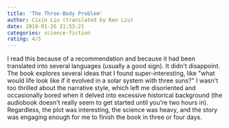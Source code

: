 ```yaml
---
title: 'The Three-Body Problem'
author: Cixin Liu (translated by Ken Liu)
date: 2019-01-26 21:53:21
categories: science-fiction
rating: 4/5
---
```


I read this because of a recommendation and because it had been translated into several languages (usually a good sign). It didn't disappoint. The book explores several ideas that I found super-interesting, like "what would life look like if it evolved in a solar system with three suns?" I wasn't too thrilled about the narrative style, which left me disoriented and occasionally bored when it delved into excessive historical background (the audiobook doesn't really seem to get started until you're two hours in). Regardless, the plot was interesting, the science was heavy, and the story was engaging enough for me to finish the book in three or four days.
